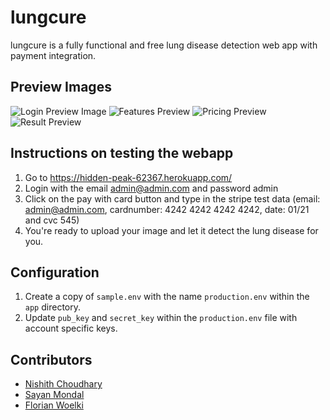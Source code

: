 # lungcure

lungcure is a fully functional and free lung disease detection web app with payment integration.

## Preview Images

![Login Preview Image](https://i.imgur.com/sW14NKM.png)
![Features Preview](https://i.imgur.com/VwaWEUN.png)
![Pricing Preview](https://i.imgur.com/qkhEodJ.png)
![Result Preview](https://i.imgur.com/AlN6Yst.png)


## Instructions on testing the webapp

1. Go to https://hidden-peak-62367.herokuapp.com/
2. Login with the email admin@admin.com and password admin
3. Click on the pay with card button and type in the stripe test data (email: admin@admin.com, cardnumber: 4242 4242 4242 4242, date: 01/21 and cvc 545)
4. You're ready to upload your image and let it detect the lung disease for you.


## Configuration

1. Create a copy of `sample.env` with the name `production.env` within the `app` directory.
2. Update `pub_key` and `secret_key` within the `production.env` file with account specific keys.


## Contributors

* [Nishith Choudhary](https://github.com/nishu8?tab=repositories)
* [Sayan Mondal](https://github.com/sayanmondal31)
* [Florian Woelki](https://github.com/FlorianWoelki)
